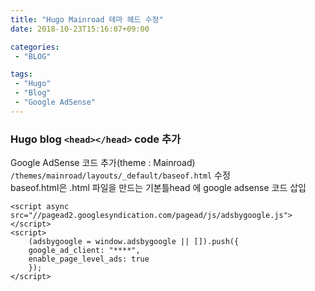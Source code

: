 ```yaml
---
title: "Hugo Mainroad 테마 헤드 수정"
date: 2018-10-23T15:16:07+09:00

categories: 
 - "BLOG"

tags:
 - "Hugo"
 - "Blog"
 - "Google AdSense"
---
```



### Hugo blog `<head></head>` code 추가 
Google AdSense 코드 추가(theme : Mainroad)  
`/themes/mainroad/layouts/_default/baseof.html` 수정  
baseof.html은 .html 파일을 만드는 기본틀head 에 google adsense 코드 삽입


```
<script async src="//pagead2.googlesyndication.com/pagead/js/adsbygoogle.js"></script>
<script>
	(adsbygoogle = window.adsbygoogle || []).push({
	google_ad_client: "****",
	enable_page_level_ads: true
	});
</script>
```
